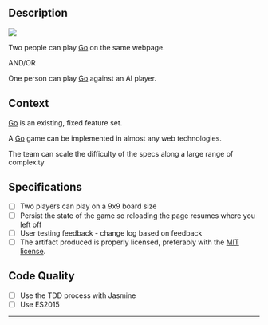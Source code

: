 ## Description

![](https://upload.wikimedia.org/wikipedia/commons/thumb/f/f3/Go-board-animated.gif/120px-Go-board-animated.gif)

Two people can play [Go](https://en.wikipedia.org/wiki/Go_(game)) on the same webpage.

AND/OR 

One person can play [Go](https://en.wikipedia.org/wiki/Go_(game)) against an AI player. 

## Context

[Go](https://en.wikipedia.org/wiki/Go_(game)) is an existing, fixed feature set. 

A [Go](https://en.wikipedia.org/wiki/Go_(game)) game can be implemented in almost any web technologies. 

The team can scale the difficulty of the specs along a large range of complexity


## Specifications
- [ ] Two players can play on a 9x9 board size
- [ ] Persist the state of the game so reloading the page resumes where you left off
- [ ] User testing feedback - change log based on feedback
- [ ] The artifact produced is properly licensed, preferably with the [MIT license][mit-license].

## Code Quality
- [ ] Use the TDD process with Jasmine
- [ ] Use ES2015

---

<!-- LICENSE -->


[mit-license]: https://opensource.org/licenses/MIT
